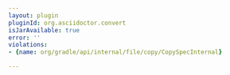```yaml
---
layout: plugin
pluginId: org.asciidoctor.convert
isJarAvailable: true
error: ''
violations:
- {name: org/gradle/api/internal/file/copy/CopySpecInternal}

---
```

